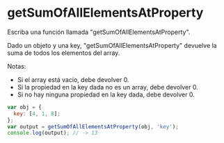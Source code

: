 # getSumOfAllElementsAtProperty

Escriba una función llamada "getSumOfAllElementsAtProperty".

Dado un objeto y una key, "getSumOfAllElementsAtProperty" devuelve la suma de
todos los elementos del array.

Notas:

- Si el array está vacío, debe devolver 0.
- Si la propiedad en la key dada no es un array, debe devolver 0.
- Si no hay ninguna propiedad en la key dada, debe devolver 0.

```js
var obj = {
  key: [4, 1, 8];
};
var output = getSumOfAllElementsAtProperty(obj, 'key');
console.log(output); // -> 13
```
